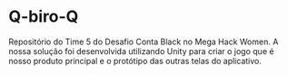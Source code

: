 # Q-biro-Q
Repositório do Time 5 do Desafio Conta Black no Mega Hack Women. A nossa solução foi desenvolvida utilizando Unity para criar o jogo que é nosso produto principal e o protótipo das outras telas do aplicativo.
